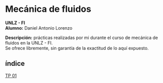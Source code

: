 # Mecánica de fluidos
__UNLZ - FI__   
__Alumno:__ Daniel Antonio Lorenzo 

__Descripción:__ prácticas realizadas por mi durante el curso de mecánica de fluidos en la UNLZ - FI.   
Se ofrece libremente, sin garantía de la exactitud de lo aquí expuesto.
## índice

[TP 01](https://nbviewer.jupyter.org/github/daniel-lorenzo/Mecanica_de_fluidos/blob/master/TP_01.ipynb)  